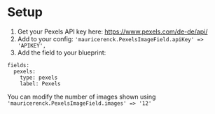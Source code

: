 # Setup

1. Get your Pexels API key here: https://www.pexels.com/de-de/api/
2. Add to your config: `'mauricerenck.PexelsImageField.apiKey' => 'APIKEY',`
3. Add the field to your blueprint: 

```
fields:
  pexels:
    type: pexels
    label: Pexels
```

You can modify the number of images shown using `'mauricerenck.PexelsImageField.images' => '12'`